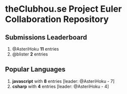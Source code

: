 # theClubhou.se Project Euler Collaboration Repository

## Submissions Leaderboard
1. @AsteriHoku **11** entries
2. @blister **2** entries

## Popular Languages
1. **javascript** with **8** entries [leader: @AsteriHoku - 7]
2. **csharp** with **4** entries [leader: @AsteriHoku - 4]

